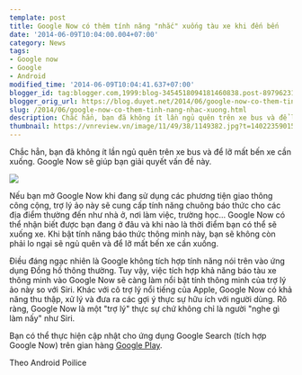 ```yaml
---
template: post
title: Google Now có thêm tính năng "nhắc" xuống tàu xe khi đến bến
date: '2014-06-09T10:04:00.004+07:00'
category: News
tags:
- Google now
- Google
- Android
modified_time: '2014-06-09T10:04:41.637+07:00'
blogger_id: tag:blogger.com,1999:blog-3454518094181460838.post-89796231113363175
blogger_orig_url: https://blog.duyet.net/2014/06/google-now-co-them-tinh-nang-nhac-xuong.html
slug: /2014/06/google-now-co-them-tinh-nang-nhac-xuong.html
description: Chắc hẳn, bạn đã không ít lần ngủ quên trên xe bus và để lỡ mất bến xe cần xuống. Google Now sẽ giúp bạn giải quyết vấn đề này.
thumbnail: https://vnreview.vn/image/11/49/38/1149382.jpg?t=1402235901564
---
```


Chắc hẳn, bạn đã không ít lần ngủ quên trên xe bus và để lỡ mất bến xe cần xuống. Google Now sẽ giúp bạn giải quyết vấn đề này.

![](https://vnreview.vn/image/11/49/38/1149382.jpg?t=1402235901564)

Nếu bạn mở Google Now khi đang sử dụng các phương tiện giao thông công cộng, trợ lý ảo này sẽ cung cấp tính năng chuông báo thức cho các địa điểm thường đến như nhà ở, nơi làm việc, trường học… Google Now có thể nhận biết được bạn đang ở đâu và khi nào là thời điểm bạn có thể sẽ xuống xe. Khi bật tính năng báo thức thông minh này, bạn sẽ không còn phải lo ngại sẽ ngủ quên và để lỡ mất bến xe cần xuống.

Điều đáng ngạc nhiên là Google không tích hợp tính năng nói trên vào ứng dụng Đồng hồ thông thường. Tuy vậy, việc tích hợp khả năng báo tàu xe thông minh vào Google Now sẽ càng làm nổi bật tính thông minh của trợ lý ảo này so với Siri. Khác với cô trợ lý nổi tiếng của Apple, Google Now có khả năng thu thập, xử lý và đưa ra các gợi ý thực sự hữu ích với người dùng. Rõ ràng, Google Now là một "trợ lý" thực sự chứ không chỉ là người "nghe gì làm nấy" như Siri.

Bạn có thể thực hiện cập nhật cho ứng dụng Google Search (tích hợp Google Now) trên gian hàng [Google Play](https://play.google.com/store/apps/details?id=com.google.android.googlequicksearchbox).

Theo Android Poilice
